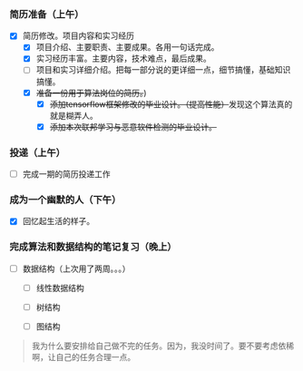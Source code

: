 ### 简历准备（上午）
* [x] 简历修改。项目内容和实习经历
  * [x] 项目介绍、主要职责、主要成果。各用一句话完成。
  * [x] 实习经历丰富。主要内容，技术难点，最后成果。
  * [ ] 项目和实习详细介绍。把每一部分说的更详细一点，细节搞懂，基础知识搞懂。
  * [x] ~~准备一份用于算法岗位的简历。~~)
    * [x] ~~添加tensorflow框架修改的毕业设计。（提高性能）~~发现这个算法真的就是糊弄人。
    * [x] ~~添加本次联邦学习与恶意软件检测的毕业设计。~~

### 投递（上午）
* [ ] 完成一期的简历投递工作


### 成为一个幽默的人（下午）
* [x] 回忆起生活的样子。



### 完成算法和数据结构的笔记复习（晚上）

* [ ] 数据结构（上次用了两周。。。）
  * [ ] 线性数据结构
  * [ ] 树结构
  * [ ] 图结构



> 我为什么要安排给自己做不完的任务。因为，我没时间了。要不要考虑依稀啊，让自己的任务合理一点。